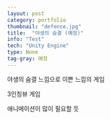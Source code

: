 ```yaml
---
layout: post
category: portfolio
thumbnail: "defence.jpg"
title:  "야생의 숨결 (예정)"
info: "Test"
tech: "Unity Engine"
type: None
tag-gray: 예정
---
```


야생의 숨결 느낌으로 이쁜 느낌의 게임

3인칭뷰 게임

애니메이션이 많이 필요할 듯